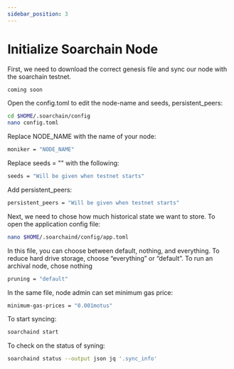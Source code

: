 ```yaml
---
sidebar_position: 3
---
```


# Initialize Soarchain Node

First, we need to download the correct genesis file and sync our node with the soarchain testnet.
```sh
coming soon
```


Open the config.toml to edit the node-name and seeds, persistent_peers:

```sh
cd $HOME/.soarchain/config
nano config.toml
```
Replace NODE_NAME with the name of your node:
```sh
moniker = "NODE_NAME"
```

Replace seeds = "" with the following:

```sh
seeds = "Will be given when testnet starts"

```
Add persistent_peers:
```sh
persistent_peers = "Will be given when testnet starts"

```
Next, we need to chose how much historical state we want to store. To open the application config file:

```sh
nano $HOME/.soarchaind/config/app.toml
```

In this file, you can choose between default, nothing, and everything. To reduce hard drive storage, choose “everything” or “default”. To run an archival node, chose nothing

```sh
pruning = "default"
```

In the same file, node admin can set minimum gas price:

```sh
minimum-gas-prices = "0.001motus"
```

To start syncing:

```sh
soarchaind start
```

To check on the status of syning:
```sh
soarchaind status --output json jq '.sync_info'
```